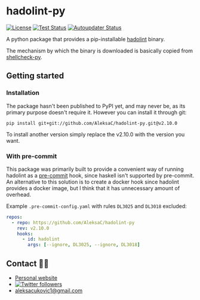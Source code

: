 # hadolint-py

[![License](https://img.shields.io/badge/License-MIT-green.svg)](LICENSE)
[![Test Status](https://dev.azure.com/aleksac/aleksa-oss/_apis/build/status/AleksaC.hadolint-py?branchName=main)](https://dev.azure.com/aleksac/aleksa-oss/_build?definitionId=9&_a=summary)
[![Autoupdater Status](https://circleci.com/gh/AleksaC/hadolint-py.svg?style=svg)](https://circleci.com/gh/AleksaC/hadolint-py)

A python package that provides a pip-installable
[hadolint](https://github.com/hadolint/hadolint) binary.

The mechanism by which the binary is downloaded is basically copied from
[shellcheck-py](https://github.com/shellcheck-py/shellcheck-py).

## Getting started

### Installation

The package hasn't been published to PyPI yet, and may never be, as its primary
purpose doesn't require it. However you can install it through git:

```shell script
pip install git+git://github.com/AleksaC/hadolint-py.git@v2.10.0
```

To install another version simply replace the v2.10.0 with the version you want.

### With pre-commit

This package was primarily built to provide a convenient way of running hadolint
as a [pre-commit](https://pre-commit.com) hook, since haskell isn't supported by
pre-commit. An alternative to this solution is to create a docker hook since
hadolint provides a docker image, but I think that it has unnecessary amount of overhead.

Example `.pre-commit-config.yaml` with rules `DL3025` and `DL3018` excluded:

```yaml
repos:
  - repo: https://github.com/AleksaC/hadolint-py
    rev: v2.10.0
    hooks:
      - id: hadolint
        args: [--ignore, DL3025, --ignore, DL3018]
```

## Contact 🙋‍♂️

-   [Personal website](https://aleksac.me)
-   <a target="_blank" href="http://twitter.com/aleksa_c_"><img alt='Twitter followers' src="https://img.shields.io/twitter/follow/aleksa_c_.svg?style=social"></a>
-   aleksacukovic1@gmail.com
